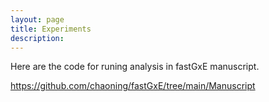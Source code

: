 ```yaml
---
layout: page
title: Experiments
description:
---
```


Here are the code for runing analysis in fastGxE manuscript. 

https://github.com/chaoning/fastGxE/tree/main/Manuscript

